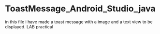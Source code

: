 # ToastMessage_Android_Studio_java
in this file i have made a toast message with a image and a text view to be displayed. LAB practical

